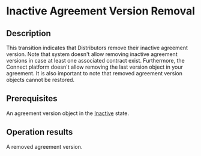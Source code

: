 # Inactive Agreement Version Removal
## Description
This transition indicates that Distributors remove their inactive agreement version. Note that system doesn't allow removing inactive agreement versions in case at least one associated contract exist. Furthermore, the Connect platform doesn't allow removing the last version object in your agreement. It is also important to note that removed agreement version objects cannot be restored.
## Prerequisites
An agreement version object in the [Inactive](s-b-inactive.html) state.
## Operation results
A removed agreement version.
